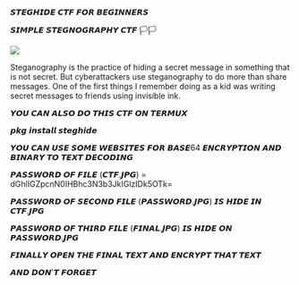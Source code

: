 𝙎𝙏𝙀𝙂𝙃𝙄𝘿𝙀 𝘾𝙏𝙁 𝙁𝙊𝙍 𝘽𝙀𝙂𝙄𝙉𝙉𝙀𝙍𝙎

𝙎𝙄𝙈𝙋𝙇𝙀 𝙎𝙏𝙀𝙂𝙉𝙊𝙂𝙍𝘼𝙋𝙃𝙔 𝘾𝙏𝙁 🏳🏳

<p>

   <img src= "https://camo.githubusercontent.com/71b837571c48af3aa60a73dbc9d5936aa359d78efbfa8a6743cbbbc16b80ef4d/68747470733a2f2f63646e2e646973636f72646170702e636f6d2f6174746163686d656e74732f3830353930323039333930363630383138362f3830353931333937323533353539303932322f74656e6f722e676966"/>

</p>




Steganography is the practice of hiding a secret message in something that is not secret. But cyberattackers use steganography to do more than share messages. One of the first things I remember doing as a kid was writing secret messages to friends using invisible ink.




𝙔𝙊𝙐 𝘾𝘼𝙉 𝘼𝙇𝙎𝙊 𝘿𝙊 𝙏𝙃𝙄𝙎 𝘾𝙏𝙁 𝙊𝙉 𝙏𝙀𝙍𝙈𝙐𝙓


𝙥𝙠𝙜 𝙞𝙣𝙨𝙩𝙖𝙡𝙡 𝙨𝙩𝙚𝙜𝙝𝙞𝙙𝙚



𝙔𝙊𝙐 𝘾𝘼𝙉 𝙐𝙎𝙀 𝙎𝙊𝙈𝙀 𝙒𝙀𝘽𝙎𝙄𝙏𝙀𝙎 𝙁𝙊𝙍 𝘽𝘼𝙎𝙀64 𝙀𝙉𝘾𝙍𝙔𝙋𝙏𝙄𝙊𝙉 𝘼𝙉𝘿 𝘽𝙄𝙉𝘼𝙍𝙔 𝙏𝙊 𝙏𝙀𝙓𝙏 𝘿𝙀𝘾𝙊𝘿𝙄𝙉𝙂



𝙋𝘼𝙎𝙎𝙒𝙊𝙍𝘿 𝙊𝙁  𝙁𝙄𝙇𝙀 (𝘾𝙏𝙁.𝙅𝙋𝙂)  = dGhlIGZpcnN0IHBhc3N3b3JkIGlzIDk5OTk=




𝙋𝘼𝙎𝙎𝙒𝙊𝙍𝘿 𝙊𝙁 𝙎𝙀𝘾𝙊𝙉𝘿 𝙁𝙄𝙇𝙀 (𝙋𝘼𝙎𝙎𝙒𝙊𝙍𝘿.𝙅𝙋𝙂) 𝙄𝙎 𝙃𝙄𝘿𝙀 𝙄𝙉 𝘾𝙏𝙁.𝙅𝙋𝙂







𝙋𝘼𝙎𝙎𝙒𝙊𝙍𝘿 𝙊𝙁 𝙏𝙃𝙄𝙍𝘿 𝙁𝙄𝙇𝙀 (𝙁𝙄𝙉𝘼𝙇.𝙅𝙋𝙂) 𝙄𝙎 𝙃𝙄𝘿𝙀 𝙊𝙉 𝙋𝘼𝙎𝙎𝙒𝙊𝙍𝘿.𝙅𝙋𝙂



𝙁𝙄𝙉𝘼𝙇𝙇𝙔 𝙊𝙋𝙀𝙉 𝙏𝙃𝙀 𝙁𝙄𝙉𝘼𝙇 𝙏𝙀𝙓𝙏 𝘼𝙉𝘿 𝙀𝙉𝘾𝙍𝙔𝙋𝙏 𝙏𝙃𝘼𝙏 𝙏𝙀𝙓𝙏 




𝘼𝙉𝘿 𝘿𝙊𝙉'𝙏 𝙁𝙊𝙍𝙂𝙀𝙏 










  
   
 
